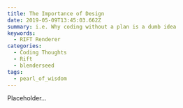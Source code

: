 ```yaml
---
title: The Importance of Design
date: 2019-05-09T13:45:03.662Z
summary: i.e. Why coding without a plan is a dumb idea
keywords:
  - RIFT Renderer
categories:
  - Coding Thoughts
  - Rift
  - blenderseed
tags:
  - pearl_of_wisdom
---
```

Placeholder...
